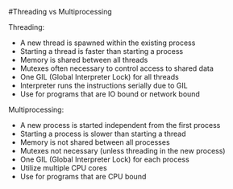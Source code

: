 #Threading vs Multiprocessing

Threading:
* A new thread is spawned within the existing process
* Starting a thread is faster than starting a process
* Memory is shared between all threads
* Mutexes often necessary to control access to shared data
* One GIL (Global Interpreter Lock) for all threads
* Interpreter runs the instructions serially due to GIL
* Use for programs that are IO bound or network bound

Multiprocessing:
- A new process is started independent from the first process
- Starting a process is slower than starting a thread
- Memory is not shared between all processes
- Mutexes not necessary (unless threading in the new process)
- One GIL (Global Interpreter Lock) for each process
- Utilize multiple CPU cores
- Use for programs that are CPU bound

